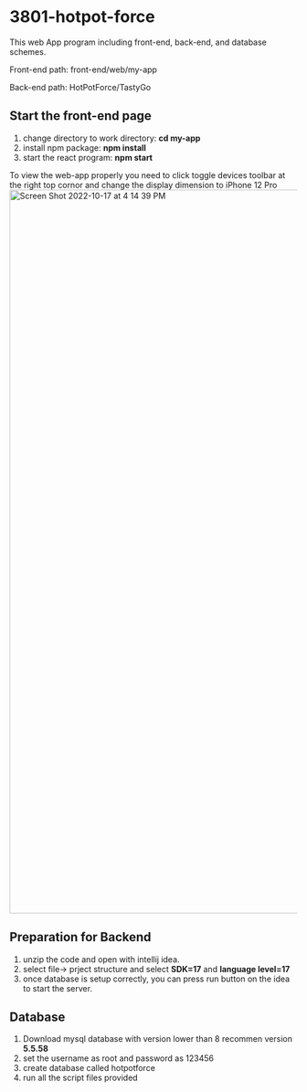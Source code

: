 # 3801-hotpot-force

This web App program including front-end, back-end, and database schemes.

Front-end path: front-end/web/my-app 

Back-end path: HotPotForce/TastyGo 

## Start the front-end page 
1. change directory to work directory: **cd my-app**
2. install npm package: **npm install**
3. start the react program: **npm start**

To view the web-app properly you need to click toggle devices toolbar at the right top cornor and change the display dimension to iPhone 12 Pro
<img width="1267" alt="Screen Shot 2022-10-17 at 4 14 39 PM" src="https://user-images.githubusercontent.com/90696374/196103640-669ea70d-f556-4158-804b-0a5424fad858.png">

## Preparation for Backend
1. unzip the code and open with intellij idea.
2. select file-> prject structure and select **SDK=17** and **language level=17**
3. once database is setup correctly, you can press run button on the idea to start the server.

## Database ##
1. Download mysql database with version lower than 8 recommen version **5.5.58**
2. set the username as root and password as 123456
3. create database called hotpotforce
4. run all the script files provided
